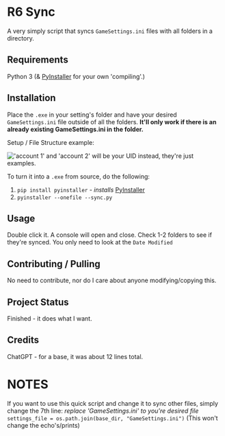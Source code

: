 

# R6 Sync

A very simply script that syncs ``GameSettings.ini`` files with all folders in a directory. 
## Requirements
Python 3 (& [PyInstaller](https://pyinstaller.org/en/stable/) for your own 'compiling'.)

## Installation
Place the ``.exe`` in your setting's folder and have your desired ``GameSettings.ini`` file outside of all the folders. **It'll only work if there is an already existing GameSettings.ini in the folder.**

Setup / File Structure example:

!['account 1' and 'account 2' will be your UID instead, they're just examples.](https://cdn.discordapp.com/attachments/1278054402296512625/1284624239277772810/image.png?ex=66e74f0d&is=66e5fd8d&hm=b3f247b9231203bf69d5a02a22c3eae37af3bfcab48fbeacf26b176d48fe7272&)

To turn it into a ``.exe`` from source, do the following:

 1. `pip install pyinstaller` - *installs* [PyInstaller](https://pyinstaller.org/en/stable/)
 2. `pyinstaller --onefile --sync.py`

## Usage
Double click it. A console will open and close. Check 1-2 folders to see if they're synced. You only need to look at the `Date Modified`

## Contributing / Pulling
No need to contribute, nor do I care about anyone modifying/copying this.

## Project Status
Finished - it does what I want.

## Credits
ChatGPT - for a base, it was about 12 lines total.

# NOTES
If you want to use this quick script and change it to sync other files, simply change the 7th line: 
*replace 'GameSettings.ini' to you're desired file*
`    settings_file = os.path.join(base_dir, "GameSettings.ini")`
(This won't change the echo's/prints)
